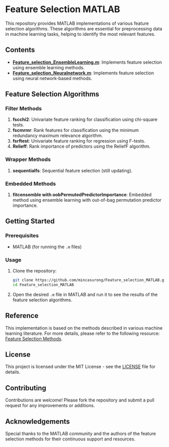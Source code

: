 # Feature Selection MATLAB

This repository provides MATLAB implementations of various feature selection algorithms. These algorithms are essential for preprocessing data in machine learning tasks, helping to identify the most relevant features.

## Contents

- **[Feature_selection_EnsembleLearning.m](Feature_selection_EnsembleLeaning.m)**: Implements feature selection using ensemble learning methods.
- **[Feature_selection_Neuralnetwork.m](Feature_selection_Neuralnetwork.m)**: Implements feature selection using neural network-based methods.

## Feature Selection Algorithms

### Filter Methods

1. **fscchi2**: Univariate feature ranking for classification using chi-square tests.
2. **fscmrmr**: Rank features for classification using the minimum redundancy maximum relevance algorithm.
3. **fsrftest**: Univariate feature ranking for regression using F-tests.
4. **Relieff**: Rank importance of predictors using the ReliefF algorithm.

### Wrapper Methods

1. **sequentialfs**: Sequential feature selection (still updating).

### Embedded Methods

1. **fitcensemble with oobPermutedPredictorImportance**: Embedded method using ensemble learning with out-of-bag permutation predictor importance.

## Getting Started

### Prerequisites

- MATLAB (for running the `.m` files)

### Usage

1. Clone the repository:
    ```bash
    git clone https://github.com/mincasurong/Feature_selection_MATLAB.git
    cd Feature_selection_MATLAB
    ```

2. Open the desired `.m` file in MATLAB and run it to see the results of the feature selection algorithms.

## Reference

This implementation is based on the methods described in various machine learning literature. For more details, please refer to the following resource: [Feature Selection Methods](https://shorturl.at/quBLT).

## License

This project is licensed under the MIT License - see the [LICENSE](LICENSE) file for details.

## Contributing

Contributions are welcome! Please fork the repository and submit a pull request for any improvements or additions.

## Acknowledgements

Special thanks to the MATLAB community and the authors of the feature selection methods for their continuous support and resources.
